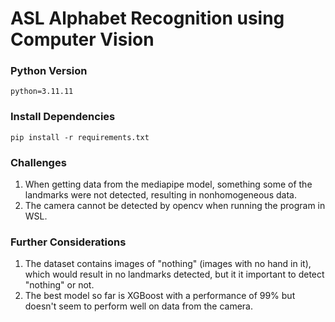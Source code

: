 # ASL Alphabet Recognition using Computer Vision

### Python Version

```
python=3.11.11
```

### Install Dependencies

```
pip install -r requirements.txt
```

### Challenges

1. When getting data from the mediapipe model, something some of the landmarks were not detected, resulting in nonhomogeneous data.
2. The camera cannot be detected by opencv when running the program in WSL.

### Further Considerations

1. The dataset contains images of "nothing" (images with no hand in it), which would result in no landmarks detected, but it it important to detect "nothing" or not.
2. The best model so far is XGBoost with a performance of 99% but doesn't seem to perform well on data from the camera.
